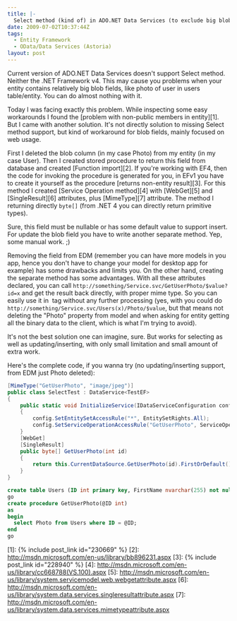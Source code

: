 ```yaml
---
title: |-
  Select method (kind of) in ADO.NET Data Services (to exclude big blob fields)
date: 2009-07-02T10:37:44Z
tags:
  - Entity Framework
  - OData/Data Services (Astoria)
layout: post
---
```

Current version of ADO.NET Data Services doesn't support Select method. Neither the .NET Framework v4. This may cause you problems when your entity contains relatively big blob fields, like photo of user in users table/entity. You can do almost nothing with it.

Today I was facing exactly this problem. While inspecting some easy workarounds I found the [problem with non-public members in entity][1]. But I came with another solution. It's not directly solution to missing Select method support, but kind of workaround for blob fields, mainly focused on web usage.

First I deleted the blob column (in my case Photo) from my entity (in my case User). Then I created stored procedure to return this field from database and created [Function import][2]. If you're working with EF4, then the code for invoking the procedure is generated for you, in EFv1 you have to create it yourself as the procedure [returns non-entity result][3]. For this method I created [Service Operation method][4] with [WebGet][5] and [SingleResult][6] attributes, plus [MimeType][7] attribute. The method I returning directly `byte[]` (from .NET 4 you can directly return primitive types).

Sure, this field must be nullable or has some default value to support insert. For update the blob field you have to write another separate method. Yep, some manual work. ;)

Removing the field from EDM (remember you can have more models in you app, hence you don't have to change your model for desktop app for example) has some drawbacks and limits you. On the other hand, creating the separate method has some advantages. With all these attributes declared, you can call `http://something/Service.svc/GetUserPhoto/$value?id=x` and get the result back directly, with proper mime type. So you can easily use it in <img /> tag without any further processing (yes, with you could do `http://something/Service.svc/Users(x)/Photo/$value`, but that means not deleting the "Photo" property from model and when asking for entity getting all the binary data to the client, which is what I'm trying to avoid).

It's not the best solution one can imagine, sure. But works for selecting as well as updating/inserting, with only small limitation and small amount of extra work.

Here's the complete code, if you wanna try (no updating/inserting support, from EDM just Photo deleted):

```csharp
[MimeType("GetUserPhoto", "image/jpeg")]
public class SelectTest : DataService<TestEF>
{
	public static void InitializeService(IDataServiceConfiguration config)
	{
		config.SetEntitySetAccessRule("*", EntitySetRights.All);
		config.SetServiceOperationAccessRule("GetUserPhoto", ServiceOperationRights.All);
	}
	[WebGet]
	[SingleResult]
	public byte[] GetUserPhoto(int id)
	{
		return this.CurrentDataSource.GetUserPhoto(id).FirstOrDefault();
	}
}
```

```sql
create table Users (ID int primary key, FirstName nvarchar(255) not null, LastName nvarchar(255) not null, Photo varbinary(max));
go
create procedure GetUserPhoto(@ID int)
as
begin
  select Photo from Users where ID = @ID;
end
go
```

[1]: {% include post_link id="230669" %}
[2]: http://msdn.microsoft.com/en-us/library/bb896231.aspx
[3]: {% include post_link id="228940" %}
[4]: http://msdn.microsoft.com/en-us/library/cc668788(VS.100).aspx
[5]: http://msdn.microsoft.com/en-us/library/system.servicemodel.web.webgetattribute.aspx
[6]: http://msdn.microsoft.com/en-us/library/system.data.services.singleresultattribute.aspx
[7]: http://msdn.microsoft.com/en-us/library/system.data.services.mimetypeattribute.aspx